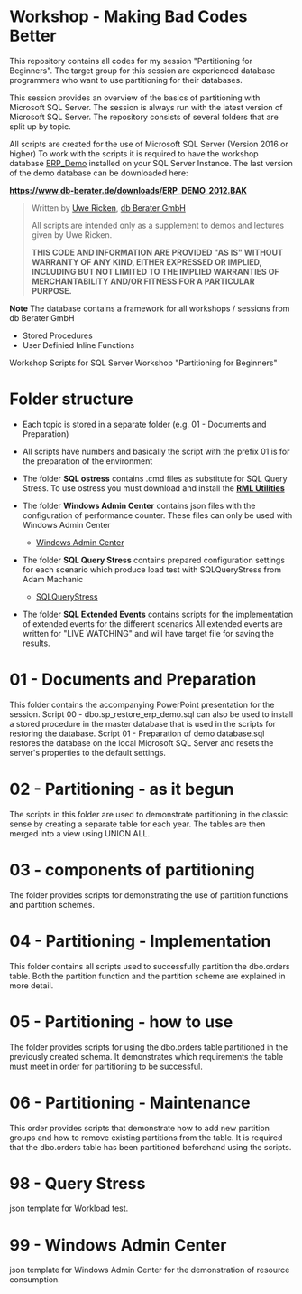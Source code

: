 # Workshop - Making Bad Codes Better
This repository contains all codes for my session "Partitioning for Beginners". The target group for this session are experienced database programmers who want to use partitioning for their databases.

This session provides an overview of the basics of partitioning with Microsoft SQL Server. The session is always run with the latest version of Microsoft SQL Server.
The repository consists of several folders that are split up by topic.

All scripts are created for the use of Microsoft SQL Server (Version 2016 or higher)
To work with the scripts it is required to have the workshop database [ERP_Demo](https://www.db-berater.de/downloads/ERP_DEMO_2012.BAK) installed on your SQL Server Instance.
The last version of the demo database can be downloaded here:

**https://www.db-berater.de/downloads/ERP_DEMO_2012.BAK**

> Written by
>	[Uwe Ricken](https://www.db-berater.de/uwe-ricken/), 
>	[db Berater GmbH](https://db-berater.de)
> 
> All scripts are intended only as a supplement to demos and lectures
> given by Uwe Ricken.  
>   
> **THIS CODE AND INFORMATION ARE PROVIDED "AS IS" WITHOUT WARRANTY OF 
> ANY KIND, EITHER EXPRESSED OR IMPLIED, INCLUDING BUT NOT LIMITED 
> TO THE IMPLIED WARRANTIES OF MERCHANTABILITY AND/OR FITNESS FOR A
> PARTICULAR PURPOSE.**

**Note**
The database contains a framework for all workshops / sessions from db Berater GmbH
+ Stored Procedures
+ User Definied Inline Functions

Workshop Scripts for SQL Server Workshop "Partitioning for Beginners"

# Folder structure
+ Each topic is stored in a separate folder (e.g. 01 - Documents and Preparation)
+ All scripts have numbers and basically the script with the prefix 01 is for the preparation of the environment
+ The folder **SQL ostress** contains .cmd files as substitute for SQL Query Stress.
   To use ostress you must download and install the **[RML Utilities](https://learn.microsoft.com/en-us/troubleshoot/sql/tools/replay-markup-language-utility)**
   
+ The folder **Windows Admin Center** contains json files with the configuration of performance counter. These files can only be used with Windows Admin Center
  - [Windows Admin Center](https://www.microsoft.com/en-us/windows-server/windows-admin-center)
+ The folder **SQL Query Stress** contains prepared configuration settings for each scenario which produce load test with SQLQueryStress from Adam Machanic
  - [SQLQueryStress](https://github.com/ErikEJ/SqlQueryStress)
+ The folder **SQL Extended Events** contains scripts for the implementation of extended events for the different scenarios
  All extended events are written for "LIVE WATCHING" and will have target file for saving the results.

# 01 - Documents and Preparation
This folder contains the accompanying PowerPoint presentation for the session. Script 00 - dbo.sp_restore_erp_demo.sql can also be used to install a stored procedure in the master database that is used in the scripts for restoring the database.
Script 01 - Preparation of demo database.sql restores the database on the local Microsoft SQL Server and resets the server's properties to the default settings.

# 02 - Partitioning - as it begun
The scripts in this folder are used to demonstrate partitioning in the classic sense by creating a separate table for each year. The tables are then merged into a view using UNION ALL.

# 03 - components of partitioning
The folder provides scripts for demonstrating the use of partition functions and partition schemes.

# 04 - Partitioning - Implementation
This folder contains all scripts used to successfully partition the dbo.orders table. Both the partition function and the partition scheme are explained in more detail.

# 05 - Partitioning - how to use
The folder provides scripts for using the dbo.orders table partitioned in the previously created schema. It demonstrates which requirements the table must meet in order for partitioning to be successful.

# 06 - Partitioning - Maintenance
This order provides scripts that demonstrate how to add new partition groups and how to remove existing partitions from the table.
It is required that the dbo.orders table has been partitioned beforehand using the scripts.

# 98 - Query Stress
json template for Workload test.

# 99 - Windows Admin Center
json template for Windows Admin Center for the demonstration of resource consumption.
